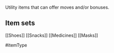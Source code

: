 Utility items that can offer moves and/or bonuses.

## Item sets
[[Shoes]]
[[Snacks]]
[[Medicines]]
[[Masks]]

#itemType 